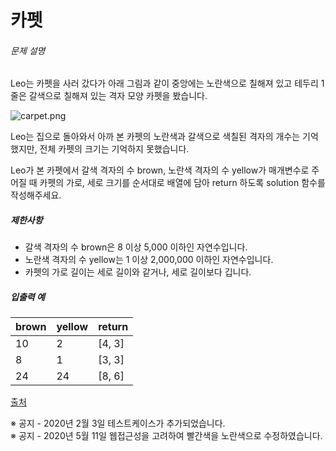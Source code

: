 # 카펫

<h6>문제 설명</h6>

<p>Leo는 카펫을 사러 갔다가 아래 그림과 같이 중앙에는 노란색으로 칠해져 있고 테두리 1줄은 갈색으로 칠해져 있는 격자 모양 카펫을 봤습니다.</p>

<p>
    <img src="https://grepp-programmers.s3.ap-northeast-2.amazonaws.com/files/production/b1ebb809-f333-4df2-bc81-02682900dc2d/carpet.png" title="" alt="carpet.png">
</p>

<p>Leo는 집으로 돌아와서 아까 본 카펫의 노란색과 갈색으로 색칠된 격자의 개수는 기억했지만, 전체 카펫의 크기는 기억하지 못했습니다.</p>

<p>Leo가 본 카펫에서 갈색 격자의 수 brown, 노란색 격자의 수 yellow가 매개변수로 주어질 때 카펫의 가로, 세로 크기를 순서대로 배열에 담아 return 하도록 solution 함수를 작성해주세요.</p>

<h5>제한사항</h5>

<ul>
    <li>갈색 격자의 수 brown은 8 이상 5,000 이하인 자연수입니다.</li>
    <li>노란색 격자의 수 yellow는 1 이상 2,000,000 이하인 자연수입니다.</li>
    <li>카펫의 가로 길이는 세로 길이와 같거나, 세로 길이보다 깁니다.</li>
</ul>

<h5>입출력 예</h5>
<table>
    <thead>
        <tr>
            <th>brown</th>
            <th>yellow</th>
            <th>return</th>
        </tr>
    </thead>
    <tbody>
        <tr>
            <td>10</td>
            <td>2</td>
            <td>[4, 3]</td>
        </tr>
        <tr>
            <td>8</td>
            <td>1</td>
            <td>[3, 3]</td>
        </tr>
        <tr>
            <td>24</td>
            <td>24</td>
            <td>[8, 6]</td>
        </tr>
    </tbody>
</table>
<p>
    <a href="http://hsin.hr/coci/archive/2010_2011/contest4_tasks.pdf" target="_blank" rel="noopener">출처</a>
</p>

<p>
    ※ 공지 - 2020년 2월 3일 테스트케이스가 추가되었습니다.
    <br>
    ※ 공지 - 2020년 5월 11일 웹접근성을 고려하여 빨간색을 노란색으로 수정하였습니다.
</p>
